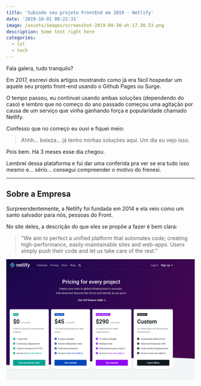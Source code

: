 ```yaml
---
title: 'Subindo seu projeto FrontEnd em 2019 - Netlify'
date: '2019-10-01 09:22:31'
image: /assets/images/screenshot-2019-09-30-at-17.30.53.png
description: Some test right here
categories:
  - lol
  - tech
---
```


Fala galera, tudo tranquilo?

Em 2017, escrevi dois artigos mostrando como já era fácil hospedar um aquele seu projeto front-end usando o Github Pages ou Surge.

O tempo passou, eu continuei usando ambas soluções (dependendo do caso) e lembro que no começo do ano passado começou uma agitação por causa de um serviço que vinha ganhando força e popularidade chamado Netlify.

Confesso que no começo eu ouvi e fiquei meio:

> Ahhh… beleza… já tenho minhas soluções aqui. Um dia eu vejo isso.

Pois bem. Há 3 meses esse dia chegou.

Lembrei dessa plataforma e fui dar uma conferida pra ver se era tudo isso mesmo e… sério… consegui compreender o motivo do frenesi.

---

## Sobre a Empresa

Surpreendentemente, a Netlify foi fundada em 2014 e ela veio como um santo salvador para nós, pessoas do Front.

No site deles, a descrição do que eles se propõe a fazer é bem clara:

> "We aim to perfect a unified platform that automates code; creating high-performance, easily-maintainable sites and web-apps. Users simply push their code and let us take care of the rest."

![netilify](./netilify.png)
